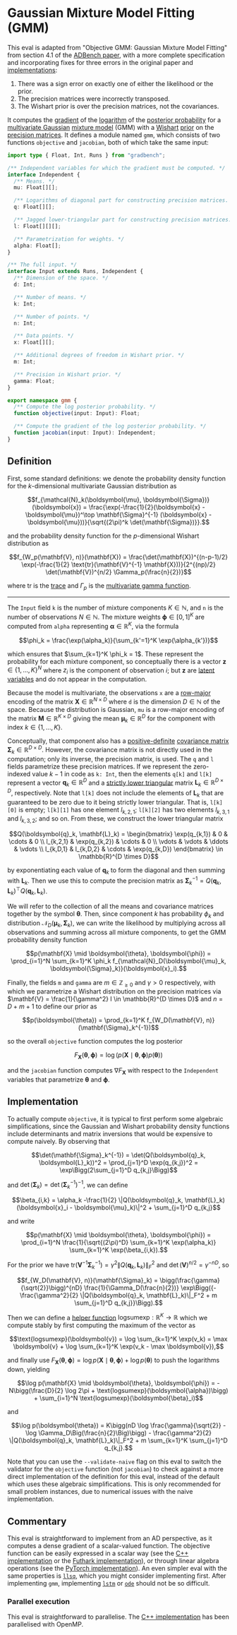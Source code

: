 # Gaussian Mixture Model Fitting (GMM)

This eval is adapted from "Objective GMM: Gaussian Mixture Model Fitting" from
section 4.1 of the [ADBench paper][], with a more complete specification and
incorporating fixes for three errors in the original paper and
[implementations][adbench]:

1. There was a sign error on exactly one of either the likelihood or the prior.
2. The precision matrices were incorrectly transposed.
3. The Wishart prior is over the precision matrices, not the covariances.

It computes the [gradient][] of the [logarithm][] of the [posterior
probability][] for a [multivariate Gaussian][] [mixture model][] (GMM) with a
[Wishart][] [prior][] on the [precision matrices][]. It defines a module named
`gmm`, which consists of two functions `objective` and `jacobian`, both of which
take the same input:

```typescript
import type { Float, Int, Runs } from "gradbench";

/** Independent variables for which the gradient must be computed. */
interface Independent {
  /** Means. */
  mu: Float[][];

  /** Logarithms of diagonal part for constructing precision matrices. */
  q: Float[][];

  /** Jagged lower-triangular part for constructing precision matrices. */
  l: Float[][][];

  /** Parametrization for weights. */
  alpha: Float[];
}

/** The full input. */
interface Input extends Runs, Independent {
  /** Dimension of the space. */
  d: Int;

  /** Number of means. */
  k: Int;

  /** Number of points. */
  n: Int;

  /** Data points. */
  x: Float[][];

  /** Additional degrees of freedom in Wishart prior. */
  m: Int;

  /** Precision in Wishart prior. */
  gamma: Float;
}

export namespace gmm {
  /** Compute the log posterior probability. */
  function objective(input: Input): Float;

  /** Compute the gradient of the log posterior probability. */
  function jacobian(input: Input): Independent;
}
```

## Definition

First, some standard definitions: we denote the probability density function for
the $`k`$-dimensional multivariate Gaussian distribution as

```math
f_{\mathcal{N}_k(\boldsymbol{\mu}, \boldsymbol{\Sigma})}(\boldsymbol{x}) = \frac{\exp(-\frac{1}{2}(\boldsymbol{x} - \boldsymbol{\mu})^\top \mathbf{\Sigma}^{-1} (\boldsymbol{x} - \boldsymbol{\mu}))}{\sqrt{(2\pi)^k \det(\mathbf{\Sigma})}}.
```

and the probability density function for the $`p`$-dimensional Wishart
distribution as

```math
f_{W_p(\mathbf{V}, n)}(\mathbf{X}) = \frac{\det(\mathbf{X})^{(n-p-1)/2} \exp(-\frac{1}{2} \text{tr}(\mathbf{V}^{-1} \mathbf{X}))}{2^{(np)/2} \det(\mathbf{V})^{n/2} \Gamma_p(\frac{n}{2})}
```

where $`\text{tr}`$ is the [trace][] and $`\Gamma_p`$ is the [multivariate gamma
function][].

---

The `Input` field `k` is the number of mixture components $`K \in \mathbb{N}`$,
and `n` is the number of observations $`N \in \mathbb{N}`$. The mixture weights
$`\boldsymbol{\phi} \in [0, 1]^K`$ are computed from `alpha` representing
$`\boldsymbol{\alpha} \in \mathbb{R}^K`$, via the formula

```math
\phi_k = \frac{\exp(\alpha_k)}{\sum_{k'=1}^K \exp(\alpha_{k'})}
```

which ensures that $`\sum_{k=1}^K \phi_k = 1`$. These represent the probability
for each mixture component, so conceptually there is a vector
$`\boldsymbol{z} \in \{1, \dots, K\}^N`$ where $`z_i`$ is the component of
observation $`i`$; but $`\boldsymbol{z}`$ are [latent variables][] and do not
appear in the computation.

Because the model is multivariate, the observations `x` are a [row-major][]
encoding of the matrix $`\mathbf{X} \in \mathbb{R}^{N \times D}`$ where `d` is
the dimension $`D \in \mathbb{N}`$ of the space. Because the distribution is
Gaussian, `mu` is a row-major encoding of the matrix
$`\mathbf{M} \in \mathbb{R}^{K \times D}`$ giving the mean
$`\boldsymbol{\mu}_k \in \mathbb{R}^D`$ for the component with index
$`k \in \{1, \dots, K\}`$.

Conceptually, that component also has a [positive-definite][] [covariance
matrix][] $`\mathbf{\Sigma}_k \in \mathbb{R}^{D \times D}`$. However, the
covariance matrix is not directly used in the computation; only its inverse, the
precision matrix, is used. The `q` and `l` fields parametrize these precision
matrices. If we represent the zero-indexed value $`k - 1`$ in code as `k: Int`,
then the elements `q[k]` and `l[k]` represent a vector
$`\boldsymbol{q}_k \in \mathbb{R}^D`$ and a [strictly lower triangular][] matrix
$`\mathbf{L}_k \in \mathbb{R}^{D \times D}`$, respectively. Note that `l[k]`
does not include the elements of $`\mathbf{L}_k`$ that are guaranteed to be zero
due to it being strictly lower triangular. That is, `l[k][0]` is empty;
`l[k][1]` has one element $`l_{k,2,1}`$; `l[k][2]` has two elements
$`l_{k,3,1}`$ and $`l_{k,3,2}`$; and so on. From these, we construct the lower
triangular matrix

```math
Q(\boldsymbol{q}_k, \mathbf{L}_k) = \begin{bmatrix}
  \exp(q_{k,1}) & 0 & \cdots & 0 \\
  l_{k,2,1} & \exp(q_{k,2}) & \cdots & 0 \\
  \vdots & \vdots & \ddots & \vdots \\
  l_{k,D,1} & l_{k,D,2} & \cdots & \exp(q_{k,D})
\end{bmatrix} \in \mathbb{R}^{D \times D}
```

by exponentiating each value of $`\boldsymbol{q}_k`$ to form the diagonal and
then summing with $`\mathbf{L}_k`$. Then we use this to compute the precision
matrix as
$`\mathbf{\Sigma}_k^{-1} = Q(\boldsymbol{q}_k, \mathbf{L}_k)^\top Q(\boldsymbol{q}_k, \mathbf{L}_k)`$.

We will refer to the collection of all the means and covariance matrices
together by the symbol $`\boldsymbol{\theta}`$. Then, since component $`k`$ has
probability $`\phi_k`$ and distribution
$`\mathcal{N}_D(\boldsymbol{\mu}_k, \boldsymbol{\Sigma}_k)`$, we can write the
likelihood by multiplying across all observations and summing across all mixture
components, to get the GMM probability density function

```math
p(\mathbf{X} \mid \boldsymbol{\theta}, \boldsymbol{\phi}) = \prod_{i=1}^N \sum_{k=1}^K \phi_k f_{\mathcal{N}_D(\boldsymbol{\mu}_k, \boldsymbol{\Sigma}_k)}(\boldsymbol{x}_i).
```

Finally, the fields `m` and `gamma` are $`m \in \mathbb{Z}_{\geq 0}`$ and
$`\gamma > 0`$ respectively, with which we parametrize a Wishart distribution on
the precision matrices via
$`\mathbf{V} = \frac{1}{\gamma^2} I \in \mathbb{R}^{D \times D}`$ and
$`n = D + m + 1`$ to define our prior as

```math
p(\boldsymbol{\theta}) = \prod_{k=1}^K f_{W_D(\mathbf{V}, n)}(\mathbf{\Sigma}_k^{-1})
```

so the overall `objective` function computes the log posterior

```math
F_\mathbf{X}(\boldsymbol{\theta}, \boldsymbol{\phi}) = \log(p(\mathbf{X} \mid \boldsymbol{\theta}, \boldsymbol{\phi}) p(\boldsymbol{\theta}))
```

and the `jacobian` function computes $`\nabla F_{\mathbf{X}}`$ with respect to
the `Independent` variables that parametrize $`\boldsymbol{\theta}`$ and
$`\boldsymbol{\phi}`$.

## Implementation

To actually compute `objective`, it is typical to first perform some algebraic
simplifications, since the Gaussian and Wishart probability density functions
include determinants and matrix inversions that would be expensive to compute
naively. By observing that

```math
\det(\mathbf{\Sigma}_k^{-1}) = \det(Q(\boldsymbol{q}_k, \boldsymbol{L}_k))^2 = \prod_{j=1}^D \exp(q_{k,j})^2 = \exp\Bigg(2\sum_{j=1}^D q_{k,j}\Bigg)
```

and $`\det(\mathbf{\Sigma}_k) = \det(\mathbf{\Sigma}_k^{-1})^{-1}`$, we can
define

```math
\beta_{i,k} = \alpha_k -\frac{1}{2} \|Q(\boldsymbol{q}_k, \mathbf{L}_k)(\boldsymbol{x}_i - \boldsymbol{\mu}_k)\|^2 + \sum_{j=1}^D q_{k,j}
```

and write

```math
p(\mathbf{X} \mid \boldsymbol{\theta}, \boldsymbol{\phi}) = \prod_{i=1}^N \frac{1}{\sqrt{(2\pi)^D} \sum_{k=1}^K \exp(\alpha_k)} \sum_{k=1}^K \exp(\beta_{i,k}).
```

For the prior we have
$`\text{tr}(\mathbf{V}^{-1} \mathbf{\Sigma}_k^{-1}) = \gamma^2 \|Q(\boldsymbol{q}_k, \mathbf{L}_k)\|_F^2`$
and $`\det(\mathbf{V})^{n/2} = \gamma^{-nD}`$, so

```math
f_{W_D(\mathbf{V}, n)}(\mathbf{\Sigma}_k) = \bigg(\frac{\gamma}{\sqrt{2}}\bigg)^{nD} \frac{1}{\Gamma_D(\frac{n}{2})} \exp\Bigg({-\frac{\gamma^2}{2} \|Q(\boldsymbol{q}_k, \mathbf{L}_k)\|_F^2 + m \sum_{j=1}^D q_{k,j}}\Bigg).
```

Then we can define a [helper function][`lse`]
$`\text{logsumexp} : \mathbb{R}^K \to \mathbb{R}`$ which we compute stably by
first computing the maximum of the vector as

```math
\text{logsumexp}(\boldsymbol{v}) = \log \sum_{k=1}^K \exp(v_k) = \max \boldsymbol{v} + \log \sum_{k=1}^K \exp(v_k - \max \boldsymbol{v}),
```

and finally use
$`F_\mathbf{X}(\boldsymbol{\theta}, \boldsymbol{\phi}) = \log p(\mathbf{X} \mid \boldsymbol{\theta}, \boldsymbol{\phi}) + \log p(\boldsymbol{\theta})`$
to push the logarithms down, yielding

```math
\log p(\mathbf{X} \mid \boldsymbol{\theta}, \boldsymbol{\phi}) = -N\bigg(\frac{D}{2} \log 2\pi + \text{logsumexp}(\boldsymbol{\alpha})\bigg) + \sum_{i=1}^N \text{logsumexp}(\boldsymbol{\beta}_i)
```

and

```math
\log p(\boldsymbol{\theta}) = K\bigg(nD \log \frac{\gamma}{\sqrt{2}} - \log \Gamma_D\Big(\frac{n}{2}\Big)\bigg) - \frac{\gamma^2}{2} \|Q(\boldsymbol{q}_k, \mathbf{L}_k)\|_F^2 + m \sum_{k=1}^K \sum_{j=1}^D q_{k,j}.
```

Note that you can use the `--validate-naive` flag on this eval to switch the
validator for the `objective` function (not `jacobian`) to check against a more
direct implementation of the definition for this eval, instead of the default
which uses these algebraic simplifications. This is only recommended for small
problem instances, due to numerical issues with the naive implementation.

## Commentary

This eval is straightforward to implement from an AD perspective, as it computes
a dense gradient of a scalar-valued function. The objective function can be
easily expressed in a scalar way (see the [C++ implementation][] or the [Futhark
implementation][]), or through linear algebra operations (see the [PyTorch
implementation][]). An even simpler eval with the same properties is [`llsq`][],
which you might consider implementing first. After implementing `gmm`,
implementing [`lstm`][] or [`ode`][] should not be so difficult.

### Parallel execution

This eval is straightforward to parallelise. The [C++ implementation][] has been
parallelised with OpenMP.

[adbench]: https://github.com/microsoft/ADBench
[adbench paper]: https://arxiv.org/abs/1807.10129
[covariance matrix]: https://en.wikipedia.org/wiki/Covariance_matrix
[c++ implementation]: /cpp/gradbench/evals/gmm.hpp
[futhark implementation]: /tool/futhark/gmm.fut
[gradient]: https://en.wikipedia.org/wiki/Gradient
[latent variables]:
  https://en.wikipedia.org/wiki/Latent_and_observable_variables
[logarithm]: https://en.wikipedia.org/wiki/Logarithm
[mixture model]: https://en.wikipedia.org/wiki/Mixture_model
[multivariate gamma function]:
  https://en.m.wikipedia.org/wiki/Multivariate_gamma_function
[multivariate gaussian]:
  https://en.wikipedia.org/wiki/Multivariate_normal_distribution
[positive-definite]: https://en.wikipedia.org/wiki/Definite_matrix
[posterior probability]: https://en.wikipedia.org/wiki/Posterior_probability
[precision matrices]: https://en.wikipedia.org/wiki/Precision_(statistics)
[prior]: https://en.wikipedia.org/wiki/Prior_probability
[pytorch implementation]:
  /python/gradbench/gradbench/tools/pytorch/gmm_objective.py
[row-major]: https://en.wikipedia.org/wiki/Row-_and_column-major_order
[strictly lower triangular]: https://en.wikipedia.org/wiki/Triangular_matrix
[trace]: https://en.m.wikipedia.org/wiki/Trace_(linear_algebra)
[wishart]: https://en.m.wikipedia.org/wiki/Wishart_distribution
[`llsq`]: /evals/llsq
[`lse`]: /evals/lse
[`lstm`]: /evals/lstm
[`ode`]: /evals/ode
